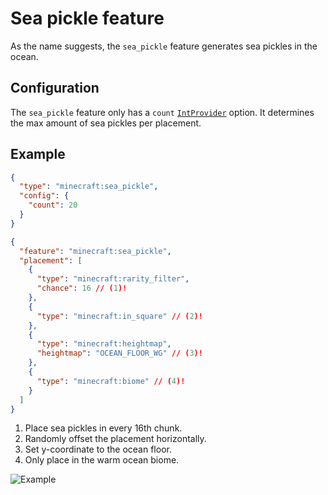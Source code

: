 # Sea pickle feature

As the name suggests, the `sea_pickle` feature generates sea pickles in the ocean.

## Configuration

The `sea_pickle` feature only has a `count` [`IntProvider`](../placed-feature.md#int-providers) option. It determines the
max amount of sea pickles per placement.

## Example

```json title="configured_feature/sea_pickle.json"
{
  "type": "minecraft:sea_pickle",
  "config": {
    "count": 20
  }
}
```

```json title="placed_feature/sea_pickle.json"
{
  "feature": "minecraft:sea_pickle",
  "placement": [
    {
      "type": "minecraft:rarity_filter",
      "chance": 16 // (1)!
    },
    {
      "type": "minecraft:in_square" // (2)!
    },
    {
      "type": "minecraft:heightmap",
      "heightmap": "OCEAN_FLOOR_WG" // (3)!
    },
    {
      "type": "minecraft:biome" // (4)!
    }
  ]
}
```

1. Place sea pickles in every 16th chunk.
2. Randomly offset the placement horizontally.
3. Set y-coordinate to the ocean floor.
4. Only place in the warm ocean biome.

![Example](https://i.imgur.com/0BTepnm.jpeg)